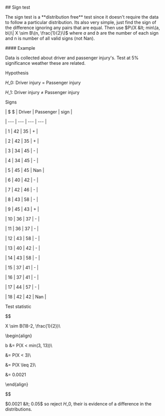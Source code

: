 \#\# Sign test

The sign test is a \*\*distribution free\*\* test since it doesn't require the data to follow a particular distribution. Its also very simple, just find the sign of the difference ignoring any pairs that are equal. Then use $P\(X &lt; min\(a, b\)\| X \sim B\(n, \frac{1}{2}\)$ where $a$ and $b$ are the number of each sign and n is number of all valid signs \(not Nan\).



\#\#\#\# Example



Data is collected about driver and passenger injury's. Test at 5% significance weather these are related.



Hypothesis

$H\_0$: Driver injury $=$ Passenger injury

$H\_1$: Driver injury $\ne$ Passenger injury



Signs

\| $ $ \| Driver \| Passenger \| sign \|

\| --- \| --- \| --- \| --- \|

\| 1 \| 42 \| 35 \| + \|

\| 2 \| 42 \| 35 \| + \|

\| 3 \| 34 \| 45 \| - \|

\| 4 \| 34 \| 45 \| - \|

\| 5 \| 45 \| 45 \| Nan \|

\| 6 \| 40 \| 42 \| - \|

\| 7 \| 42 \| 46 \| - \|

\| 8 \| 43 \| 58 \| - \|

\| 9 \| 45 \| 43 \| + \|

\| 10 \| 36 \| 37 \| - \|

\| 11 \| 36 \| 37 \| - \|

\| 12 \| 43 \| 58 \| - \|

\| 13 \| 40 \| 42 \| - \|

\| 14 \| 43 \| 58 \| - \|

\| 15 \| 37 \| 41 \| - \|

\| 16 \| 37 \| 41 \| - \|

\| 17 \| 44 \| 57 \| - \|

\| 18 \| 42 \| 42 \| Nan \|



Test statistic

$$

X \sim B\(18-2, \frac{1}{2}\)\\

\begin{align}

b &= P\(X &lt; min\(3, 13\)\)\\

   &= P\(X &lt; 3\)\\

   &= P\(X \leq 2\)\\

   &= 0.0021

\end{align}

$$



$0.0021 &lt; 0.05$ so reject $H\_0$, their is evidence of a difference in the distributions.

